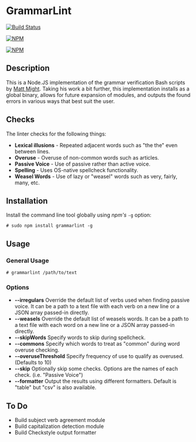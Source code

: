 # GrammarLint

[![Build Status](https://travis-ci.org/johnjones4/grammarlint.svg?branch=master)](https://travis-ci.org/johnjones4/grammarlint)

[![NPM](https://nodei.co/npm/grammarlint.png?downloads=true&downloadRank=true&stars=true)](https://nodei.co/npm/grammarlint/)

[![NPM](https://nodei.co/npm-dl/grammarlint.png)](https://nodei.co/npm/grammarlint/)

## Description

This is a Node.JS implementation of the grammar verification Bash scripts by [Matt Might](http://matt.might.net/articles/shell-scripts-for-passive-voice-weasel-words-duplicates/). Taking his work a bit further, this implementation installs as a global binary, allows for future expansion of modules, and outputs the found errors in various ways that best suit the user.

## Checks

The linter checks for the following things:

* **Lexical illusions** - Repeated adjacent words such as "the the" even between lines.
* **Overuse** - Overuse of non-common words such as articles.
* **Passive Voice** - Use of passive rather than active voice.
* **Spelling** - Uses OS-native spellcheck functionality.
* **Weasel Words** - Use of lazy or "weasel" words such as very, fairly, many, etc.

## Installation

Install the command line tool globally using *npm's* `-g` option:

```
# sudo npm install grammarlint -g
```

## Usage

### General Usage

```
# grammarlint /path/to/text
```

### Options

* **--irregulars** Override the default list of verbs used when finding passive voice. It can be a path to a text file with each verb on a new line or a JSON array passed-in directly.
* **--weasels** Override the default list of weasels words. It can be a path to a text file with each word on a new line or a JSON array passed-in directly.
* **--skipWords** Specify words to skip during spellcheck.
* **--commons** Specify which words to treat as "common" during word overuse checking.
* **--overuseThreshold** Specify frequency of use to qualify as overused. (Defaults to 10)
* **--skip** Optionally skip some checks. Options are the names of each check. (i.e. "Passive Voice")
* **--formatter** Output the results using different formatters. Default is "table" but "csv" is also available.

## To Do

* Build subject verb agreement module
* Build capitalization detection module
* Build Checkstyle output formatter
